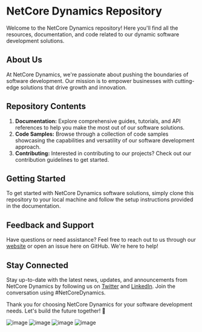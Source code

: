 # NetCore Dynamics Repository

Welcome to the NetCore Dynamics repository! Here you'll find all the resources, documentation, and code related to our dynamic software development solutions.

## About Us

At NetCore Dynamics, we're passionate about pushing the boundaries of software development. Our mission is to empower businesses with cutting-edge solutions that drive growth and innovation.

## Repository Contents

1. **Documentation:** Explore comprehensive guides, tutorials, and API references to help you make the most out of our software solutions.
2. **Code Samples:** Browse through a collection of code samples showcasing the capabilities and versatility of our software development approach.
3. **Contributing:** Interested in contributing to our projects? Check out our contribution guidelines to get started.

## Getting Started

To get started with NetCore Dynamics software solutions, simply clone this repository to your local machine and follow the setup instructions provided in the documentation.

## Feedback and Support

Have questions or need assistance? Feel free to reach out to us through our [website](https://www.ncdynamix.com) or open an issue here on GitHub. We're here to help!

## Stay Connected

Stay up-to-date with the latest news, updates, and announcements from NetCore Dynamics by following us on [Twitter](https://twitter.com/NetCoreDynamics) and [LinkedIn](https://www.linkedin.com/company/netcore-dynamics). Join the conversation using #NetCoreDynamics.

Thank you for choosing NetCore Dynamics for your software development needs. Let's build the future together! 🚀


![image](https://github.com/azimovmurodjon/azimovmurodjon.github.io/assets/96605136/9072af07-9eb0-4f3f-8e30-e86b30df1d49)
![image](https://github.com/azimovmurodjon/azimovmurodjon.github.io/assets/96605136/a8ba9d96-540f-425f-82c7-8da6ae68c429)
![image](https://github.com/azimovmurodjon/azimovmurodjon.github.io/assets/96605136/0cf46822-0495-4dfe-8e71-32bb685b08c5)
![image](https://github.com/azimovmurodjon/azimovmurodjon.github.io/assets/96605136/24b90f78-c476-4fa0-962e-819ef9ac3acb)



